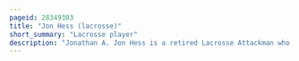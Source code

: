 ```yaml
---
pageid: 28349303
title: "Jon Hess (lacrosse)"
short_summary: "Lacrosse player"
description: "Jonathan A. Jon Hess is a retired Lacrosse Attackman who played professional Box Lacrosse in the national Lacrosse League and professional Field Lacrosse in the major League Lacrosse. He starred from 1995 to 1998 as a Member of the Princeton tigers Men's Lacrosse Team where he earned an ncaa Tournament most outstanding Player award national Collegiate athletic Association Awards three united States intercollegiate lacrosse Association all-american Recognitions four Ivy League Championships three. Hess holds Princeton Lacrosse Scoring Records for both Points and Assists, and won an Ncaa individual national statistical Championship for Assists. As a professional, he is a former Sportsman of the Year and Mll Assists Leader."
---
```

